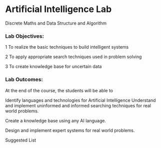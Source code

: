 # <H1> Artificial Intelligence Lab
 Discrete Maths and Data Structure and Algorithm


### <H3> Lab Objectives:

1
To realize the basic techniques to build intelligent systems

2
To apply appropriate search techniques used in problem solving

3
To create knowledge base for uncertain data

### <H3> Lab Outcomes: 

At the end of the course, the students will be able to   

Identify languages and technologies for Artificial Intelligence 
Understand and implement uninformed and informed searching techniques for real world problems. 

Create a knowledge base using any AI language. 
 
Design and implement expert systems for real world problems.
 
Suggested List
